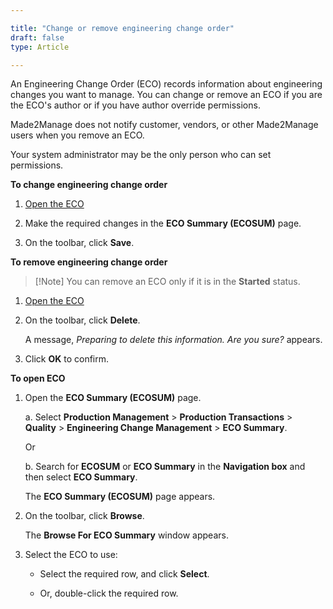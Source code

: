 ```yaml
---

title: "Change or remove engineering change order"
draft: false
type: Article

---
```


An Engineering Change Order (ECO) records information about engineering changes you want to manage. You can change or remove an ECO if you are the ECO's author or if you have author override permissions.

Made2Manage does not notify customer, vendors, or other Made2Manage users when you remove an ECO.

Your system administrator may be the only person who can set permissions.

**To change engineering change order**

1. [Open the ECO]()

2. Make the required changes in the **ECO Summary (ECOSUM)** page.

3. On the toolbar, click **Save**.

**To remove engineering change order**

> [!Note]  You can remove an ECO only if it is in the **Started** status.

1. [Open the ECO]()

2. On the toolbar, click **Delete**.

    A message, *Preparing to delete this information. Are you sure?* appears.

3. Click **OK** to confirm.

**To open ECO**

1. Open the **ECO Summary (ECOSUM)** page.

    a. Select **Production Management** > **Production Transactions** > **Quality** > **Engineering Change Management** > **ECO Summary**.

    Or

    b. Search for **ECOSUM** or **ECO Summary** in the **Navigation box** and then select **ECO Summary**.

    The **ECO Summary (ECOSUM)** page appears.

2. On the toolbar, click **Browse**.

    The **Browse For ECO Summary** window appears.

3. Select the ECO to use:

    - Select the required row, and click **Select**.

    - Or, double-click the required row.



​